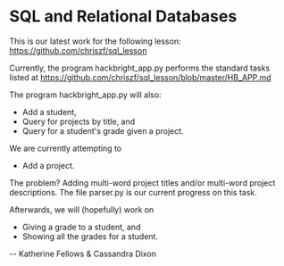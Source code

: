 SQL and Relational Databases
============================
This is our latest work for the following lesson: 
https://github.com/chriszf/sql_lesson

Currently, the program hackbright_app.py performs the standard tasks listed at https://github.com/chriszf/sql_lesson/blob/master/HB_APP.md

The program hackbright_app.py will also:

* Add a student,
* Query for projects by title, and
* Query for a student's grade given a project.

We are currently attempting to

* Add a project.

The problem? Adding multi-word project titles and/or multi-word project descriptions. The file parser.py is our current progress on this task.

Afterwards, we will (hopefully) work on

* Giving a grade to a student, and
* Showing all the grades for a student.

--
Katherine Fellows & Cassandra Dixon